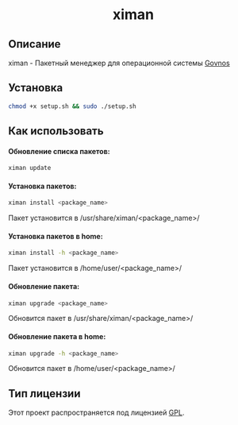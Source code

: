 # <center>ximan</center>

  

## Описание



ximan - Пакетный менеджер для операционной системы [Govnos](https://github.com/xi816/GovnOS) 


## Установка

```bash
chmod +x setup.sh && sudo ./setup.sh
```

## Как использовать

#### Обновление списка пакетов:
```bash
ximan update
```

#### Установка пакетов:
```bash
ximan install <package_name>
```
Пакет установится в  /usr/share/ximan/<package_name>/

#### Установка пакетов в home:
```bash
ximan install -h <package_name>
```
Пакет установится в /home/user/<package_name>/

#### Обновление пакета:
```bash
ximan upgrade <package_name>
```
Обновится пакет в /usr/share/ximan/<package_name>/

#### Обновление пакета в home:
```bash
ximan upgrade -h <package_name>
```
Обновится пакет в /home/user/<package_name>/



## Тип лицензии

  

Этот проект распространяется под лицензией [GPL](LICENSE).